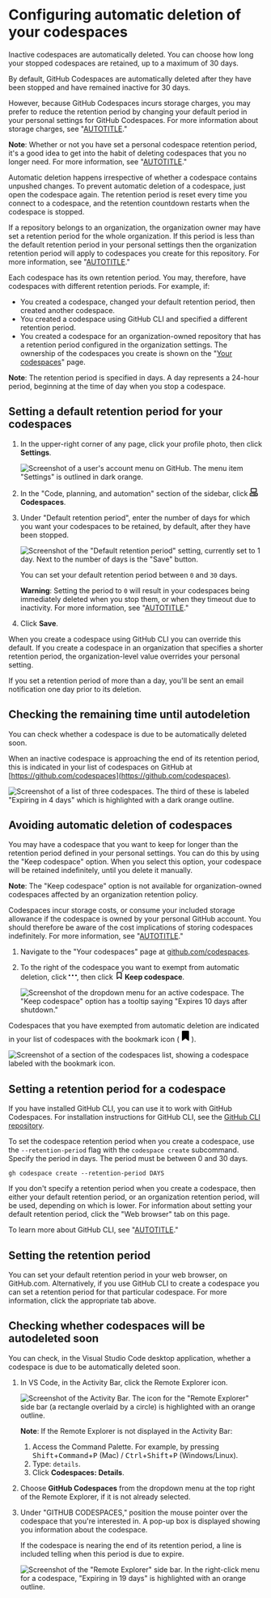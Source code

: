 # Configuring automatic deletion of your codespaces

Inactive codespaces are automatically deleted. You can choose how long your stopped codespaces are retained, up to a maximum of 30 days.

By default, GitHub Codespaces are automatically deleted after they have been stopped and have remained inactive for 30 days.

However, because GitHub Codespaces incurs storage charges, you may prefer to reduce the retention period by changing your default period in your personal settings for GitHub Codespaces. For more information about storage charges, see "[AUTOTITLE](/billing/managing-billing-for-github-codespaces/about-billing-for-github-codespaces#codespaces-pricing)."

<div class="ghd-spotlight ghd-spotlight-note border rounded-1 my-3 p-3 f5 color-border-accent-emphasis color-bg-accent">

**Note**: Whether or not you have set a personal codespace retention period, it's a good idea to get into the habit of deleting codespaces that you no longer need. For more information, see "[AUTOTITLE](/codespaces/developing-in-a-codespace/deleting-a-codespace)."

</div>

Automatic deletion happens irrespective of whether a codespace contains unpushed changes. To prevent automatic deletion of a codespace, just open the codespace again. The retention period is reset every time you connect to a codespace, and the retention countdown restarts when the codespace is stopped.

If a repository belongs to an organization, the organization owner may have set a retention period for the whole organization. If this period is less than the default retention period in your personal settings then the organization retention period will apply to codespaces you create for this repository. For more information, see "[AUTOTITLE](/codespaces/managing-codespaces-for-your-organization/restricting-the-retention-period-for-codespaces)."

Each codespace has its own retention period. You may, therefore, have codespaces with different retention periods. For example, if:
- You created a codespace, changed your default retention period, then created another codespace.
- You created a codespace using GitHub CLI and specified a different retention period.
- You created a codespace for an organization-owned repository that has a retention period configured in the organization settings. The ownership of the codespaces you create is shown on the "[Your codespaces](https://github.com/settings/codespaces)" page.

<div class="ghd-spotlight ghd-spotlight-note border rounded-1 my-3 p-3 f5 color-border-accent-emphasis color-bg-accent">

**Note**: The retention period is specified in days. A day represents a 24-hour period, beginning at the time of day when you stop a codespace.

</div>

<div class="ghd-tool webui">

## Setting a default retention period for your codespaces

1. In the upper-right corner of any page, click your profile photo, then click **Settings**.

    ![Screenshot of a user's account menu on GitHub. The menu item "Settings" is outlined in dark orange.](/assets/images/help/settings/userbar-account-settings.png)

1. In the "Code, planning, and automation" section of the sidebar, click **<svg version="1.1" width="16" height="16" viewBox="0 0 16 16" class="octicon octicon-codespaces" aria-hidden="true"><path d="M0 11.25c0-.966.784-1.75 1.75-1.75h12.5c.966 0 1.75.784 1.75 1.75v3A1.75 1.75 0 0 1 14.25 16H1.75A1.75 1.75 0 0 1 0 14.25Zm2-9.5C2 .784 2.784 0 3.75 0h8.5C13.216 0 14 .784 14 1.75v5a1.75 1.75 0 0 1-1.75 1.75h-8.5A1.75 1.75 0 0 1 2 6.75Zm1.75-.25a.25.25 0 0 0-.25.25v5c0 .138.112.25.25.25h8.5a.25.25 0 0 0 .25-.25v-5a.25.25 0 0 0-.25-.25Zm-2 9.5a.25.25 0 0 0-.25.25v3c0 .138.112.25.25.25h12.5a.25.25 0 0 0 .25-.25v-3a.25.25 0 0 0-.25-.25Z"></path><path d="M7 12.75a.75.75 0 0 1 .75-.75h4.5a.75.75 0 0 1 0 1.5h-4.5a.75.75 0 0 1-.75-.75Zm-4 0a.75.75 0 0 1 .75-.75h.5a.75.75 0 0 1 0 1.5h-.5a.75.75 0 0 1-.75-.75Z"></path></svg> Codespaces**.
1. Under "Default retention period", enter the number of days for which you want your codespaces to be retained, by default, after they have been stopped.

   ![Screenshot of the "Default retention period" setting, currently set to 1 day. Next to the number of days is the "Save" button.](/assets/images/help/codespaces/setting-default-retention.png)

   You can set your default retention period between `0` and `30` days.

   <div class="ghd-spotlight ghd-spotlight-warning border rounded-1 my-3 p-3 f5 color-border-danger-emphasis color-bg-danger">

   **Warning**: Setting the period to `0` will result in your codespaces being immediately deleted when you stop them, or when they timeout due to inactivity. For more information, see "[AUTOTITLE](/codespaces/customizing-your-codespace/setting-your-timeout-period-for-github-codespaces)."

   </div>

1. Click **Save**.

When you create a codespace using GitHub CLI you can override this default. If you create a codespace in an organization that specifies a shorter retention period, the organization-level value overrides your personal setting.

If you set a retention period of more than a day, you'll be sent an email notification one day prior to its deletion.

## Checking the remaining time until autodeletion

You can check whether a codespace is due to be automatically deleted soon.

When an inactive codespace is approaching the end of its retention period, this is indicated in your list of codespaces on GitHub at [https://github.com/codespaces](https://github.com/codespaces).

![Screenshot of a list of three codespaces. The third of these is labeled "Expiring in 4 days" which is highlighted with a dark orange outline.](/assets/images/help/codespaces/retention-deletion-message.png)

## Avoiding automatic deletion of codespaces

You may have a codespace that you want to keep for longer than the retention period defined in your personal settings. You can do this by using the "Keep codespace" option. When you select this option, your codespace will be retained indefinitely, until you delete it manually.

<div class="ghd-spotlight ghd-spotlight-note border rounded-1 my-3 p-3 f5 color-border-accent-emphasis color-bg-accent">

**Note**: The "Keep codespace" option is not available for organization-owned codespaces affected by an organization retention policy.

</div>

Codespaces incur storage costs, or consume your included storage allowance if the codespace is owned by your personal GitHub account. You should therefore be aware of the cost implications of storing codespaces indefinitely. For more information, see "[AUTOTITLE](/billing/managing-billing-for-github-codespaces/about-billing-for-github-codespaces#about-billing-for-storage-usage)."

1. Navigate to the "Your codespaces" page at [github.com/codespaces](https://github.com/codespaces).
1. To the right of the codespace you want to exempt from automatic deletion, click <svg version="1.1" width="16" height="16" viewBox="0 0 16 16" class="octicon octicon-kebab-horizontal" aria-label="Codespace configuration" role="img"><path d="M8 9a1.5 1.5 0 1 0 0-3 1.5 1.5 0 0 0 0 3ZM1.5 9a1.5 1.5 0 1 0 0-3 1.5 1.5 0 0 0 0 3Zm13 0a1.5 1.5 0 1 0 0-3 1.5 1.5 0 0 0 0 3Z"></path></svg>, then click **<svg version="1.1" width="16" height="16" viewBox="0 0 16 16" class="octicon octicon-bookmark" aria-hidden="true"><path d="M3 2.75C3 1.784 3.784 1 4.75 1h6.5c.966 0 1.75.784 1.75 1.75v11.5a.75.75 0 0 1-1.227.579L8 11.722l-3.773 3.107A.751.751 0 0 1 3 14.25Zm1.75-.25a.25.25 0 0 0-.25.25v9.91l3.023-2.489a.75.75 0 0 1 .954 0l3.023 2.49V2.75a.25.25 0 0 0-.25-.25Z"></path></svg> Keep codespace**.

   ![Screenshot of the dropdown menu for an active codespace. The "Keep codespace" option has a tooltip saying "Expires 10 days after shutdown."](/assets/images/help/codespaces/keep-codespace.png)

Codespaces that you have exempted from automatic deletion are indicated in your list of codespaces with the bookmark icon (<svg version="1.1" width="24" height="24" viewBox="0 0 24 24" class="octicon octicon-bookmark-fill" aria-hidden="true"><path d="M6.69 2h10.56c.966 0 1.75.784 1.75 1.75v17.5a.75.75 0 0 1-1.218.585L12 17.21l-5.781 4.626A.75.75 0 0 1 5 21.253L4.94 3.756A1.748 1.748 0 0 1 6.69 2Z"></path></svg>).

![Screenshot of a section of the codespaces list, showing a codespace labeled with the bookmark icon.](/assets/images/help/codespaces/keep-codespace-bookmarked.png)

</div>

<div class="ghd-tool cli">

## Setting a retention period for a codespace

If you have installed GitHub CLI, you can use it to work with GitHub Codespaces. For installation instructions for GitHub CLI, see the [GitHub CLI repository](https://github.com/cli/cli#installation).

To set the codespace retention period when you create a codespace, use the `--retention-period` flag with the `codespace create` subcommand. Specify the period in days. The period must be between 0 and 30 days.

```shell
gh codespace create --retention-period DAYS
```

If you don't specify a retention period when you create a codespace, then either your default retention period, or an organization retention period, will be used, depending on which is lower. For information about setting your default retention period, click the "Web browser" tab on this page.

<div class="ghd-spotlight ghd-spotlight-note border rounded-1 my-3 p-3 f5 color-border-accent-emphasis color-bg-accent">

To learn more about GitHub CLI, see "[AUTOTITLE](/github-cli/github-cli/about-github-cli)."

</div>

</div>

<div class="ghd-tool vscode">

## Setting the retention period

You can set your default retention period in your web browser, on GitHub.com. Alternatively, if you use GitHub CLI to create a codespace you can set a retention period for that particular codespace. For more information, click the appropriate tab above.

## Checking whether codespaces will be autodeleted soon

You can check, in the Visual Studio Code desktop application, whether a codespace is due to be automatically deleted soon.

1. In VS Code, in the Activity Bar, click the Remote Explorer icon.

   ![Screenshot of the Activity Bar. The icon for the "Remote Explorer" side bar (a rectangle overlaid by a circle) is highlighted with an orange outline.](/assets/images/help/codespaces/click-remote-explorer-icon-vscode.png)

   <div class="ghd-spotlight ghd-spotlight-note border rounded-1 my-3 p-3 f5 color-border-accent-emphasis color-bg-accent">
   
   **Note**: If the Remote Explorer is not displayed in the Activity Bar:
   
   1. Access the Command Palette. For example, by pressing <kbd>Shift</kbd>+<kbd>Command</kbd>+<kbd>P</kbd> (Mac) / <kbd>Ctrl</kbd>+<kbd>Shift</kbd>+<kbd>P</kbd> (Windows/Linux).
   1. Type: `details`.
   1. Click **Codespaces: Details**.
   
   </div>
1. Choose **GitHub Codespaces** from the dropdown menu at the top right of the Remote Explorer, if it is not already selected.
1. Under "GITHUB CODESPACES," position the mouse pointer over the codespace that you're interested in. A pop-up box is displayed showing you information about the codespace.

   If the codespace is nearing the end of its retention period, a line is included telling when this period is due to expire.

   ![Screenshot of the "Remote Explorer" side bar. In the right-click menu for a codespace, "Expiring in 19 days" is highlighted with an orange outline.](/assets/images/help/codespaces/vscode-deleting-in-5-days.png)

</div>
